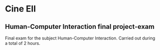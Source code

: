 # Cine EII 
## Human-Computer Interaction final project-exam
Final exam for the subject Human-Computer Interaction. Carried out during a total of 2 hours.
